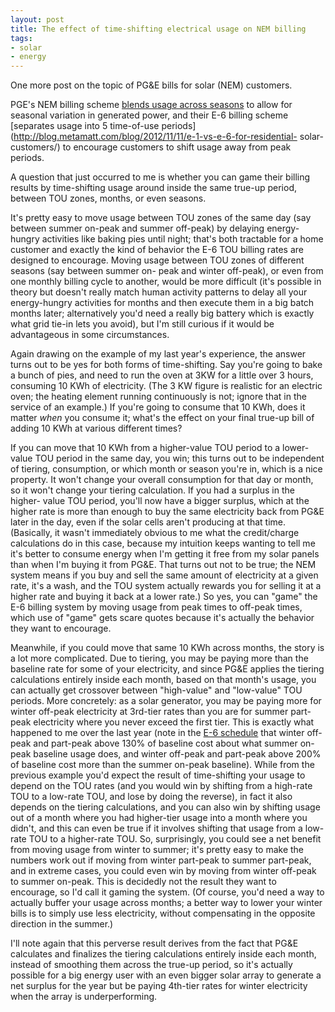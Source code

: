 ```yaml
---
layout: post
title: The effect of time-shifting electrical usage on NEM billing
tags:
- solar
- energy
---
```

One more post on the topic of PG&E bills for solar (NEM) customers.

PGE's NEM billing scheme [blends usage across
seasons](http://blog.metamatt.com/blog/2012/11/09/one-year-of-solar-power/) to
allow for seasonal variation in generated power, and their E-6 billing scheme
[separates usage into 5 time-of-use
periods](http://blog.metamatt.com/blog/2012/11/11/e-1-vs-e-6-for-residential-
solar-customers/) to encourage customers to shift usage away from peak
periods.

A question that just occurred to me is whether you can game their billing
results by time-shifting usage around inside the same true-up period, between
TOU zones, months, or even seasons.

It's pretty easy to move usage between TOU zones of the same day (say between
summer on-peak and summer off-peak) by delaying energy-hungry activities like
baking pies until night; that's both tractable for a home customer and exactly
the kind of behavior the E-6 TOU billing rates are designed to encourage.
Moving usage between TOU zones of different seasons (say between summer on-
peak and winter off-peak), or even from one monthly billing cycle to another,
would be more difficult (it's possible in theory but doesn't really match
human activity patterns to delay all your energy-hungry activities for months
and then execute them in a big batch months later; alternatively you'd need a
really big battery which is exactly what grid tie-in lets you avoid), but I'm
still curious if it would be advantageous in some circumstances.

Again drawing on the example of my last year's experience, the answer turns
out to be yes for both forms of time-shifting. Say you're going to bake a
bunch of pies, and need to run the oven at 3KW for a little over 3 hours,
consuming 10 KWh of electricity. (The 3 KW figure is realistic for an electric
oven; the heating element running continuously is not; ignore that in the
service of an example.) If you're going to consume that 10 KWh, does it matter
_when_ you consume it; what's the effect on your final true-up bill of adding
10 KWh at various different times?

If you can move that 10 KWh from a higher-value TOU period to a lower-value
TOU period in the same day, you win; this turns out to be independent of
tiering, consumption, or which month or season you're in, which is a nice
property. It won't change your overall consumption for that day or month, so
it won't change your tiering calculation. If you had a surplus in the higher-
value TOU period, you'll now have a bigger surplus, which at the higher rate
is more than enough to buy the same electricity back from PG&E later in the
day, even if the solar cells aren't producing at that time. (Basically, it
wasn't immediately obvious to me what the credit/charge calculations do in
this case, because my intuition keeps wanting to tell me it's better to
consume energy when I'm getting it free from my solar panels than when I'm
buying it from PG&E. That turns out not to be true; the NEM system means if
you buy and sell the same amount of electricity at a given rate, it's a wash,
and the TOU system actually rewards you for selling it at a higher rate and
buying it back at a lower rate.) So yes, you can "game" the E-6 billing system
by moving usage from peak times to off-peak times, which use of "game" gets
scare quotes because it's actually the behavior they want to encourage.

Meanwhile, if you could move that same 10 KWh across months, the story is a
lot more complicated. Due to tiering, you may be paying more than the baseline
rate for some of your electricity, and since PG&E applies the tiering
calculations entirely inside each month, based on that month's usage, you can
actually get crossover between "high-value" and "low-value" TOU periods. More
concretely: as a solar generator, you may be paying more for winter off-peak
electricity at 3rd-tier rates than you are for summer part-peak electricity
where you never exceed the first tier. This is exactly what happened to me
over the last year (note in the [E-6
schedule](http://www.pge.com/tariffs/tm2/pdf/ELEC_SCHEDS_E-6.pdf) that winter
off-peak and part-peak above 130% of baseline cost about what summer on-peak
baseline usage does, and winter off-peak and part-peak above 200% of baseline
cost more than the summer on-peak baseline). While from the previous example
you'd expect the result of time-shifting your usage to depend on the TOU rates
(and you would win by shifting from a high-rate TOU to a low-rate TOU, and
lose by doing the reverse), in fact it also depends on the tiering
calculations, and you can also win by shifting usage out of a month where you
had higher-tier usage into a month where you didn't, and this can even be true
if it involves shifting that usage from a low-rate TOU to a higher-rate TOU.
So, surprisingly, you could see a net benefit from moving usage from winter to
summer; it's pretty easy to make the numbers work out if moving from winter
part-peak to summer part-peak, and in extreme cases, you could even win by
moving from winter off-peak to summer on-peak. This is decidedly not the
result they want to encourage, so I'd call it gaming the system. (Of course,
you'd need a way to actually buffer your usage across months; a better way to
lower your winter bills is to simply use less electricity, without
compensating in the opposite direction in the summer.)

I'll note again that this perverse result derives from the fact that PG&E
calculates and finalizes the tiering calculations entirely inside each month,
instead of smoothing them across the true-up period, so it's actually possible
for a big energy user with an even bigger solar array to generate a net
surplus for the year but be paying 4th-tier rates for winter electricity when
the array is underperforming.

